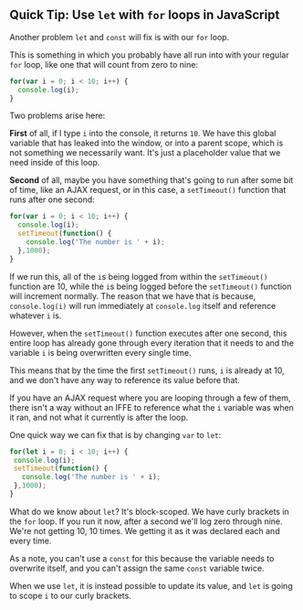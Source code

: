 ## Quick Tip: Use `let` with `for` loops in JavaScript

Another problem `let` and `const` will fix is with our `for` loop.

This is something in which you probably have all run into with your regular `for` loop, like one that will count from zero to nine:

```js
for(var i = 0; i < 10; i++) {
  console.log(i);
}
```

Two problems arise here:

**First** of all, if I type `i` into the console, it returns `10`. We have this global variable that has leaked into the window, or into a parent scope, which is not something we necessarily want. It's just a placeholder value that we need inside of this loop.

**Second** of all, maybe you have something that's going to run after some bit of time, like an AJAX request, or in this case, a `setTimeout()` function that runs after one second:

```js
for(var i = 0; i < 10; i++) {
  console.log(i);
  setTimeout(function() {
    console.log('The number is ' + i);
  },1000);
}
```

If we run this, all of the `i`s being logged from within the `setTimeout()` function are 10, while the `i`s being logged before the `setTimeout()` function will increment normally. The reason that we have that is because, `console.log(i)` will run immediately at `console.log` itself and reference whatever `i` is.

However, when the `setTimeout()` function executes after one second, this entire loop has already gone through every iteration that it needs to and the variable `i` is being overwritten every single time.

This means that by the time the first `setTimeout()` runs, `i` is already at 10, and we don't have any way to reference its value before that.

If you have an AJAX request where you are looping through a few of them, there isn't a way without an IFFE to reference what the `i` variable was when it ran, and not what it currently is after the loop.

One quick way we can fix that is by changing `var` to `let`:

```js
for(let i = 0; i < 10; i++) {
 console.log(i);
 setTimeout(function() {
   console.log('The number is ' + i);
 },1000);
}
```

What do we know about `let`? It's block-scoped. We have curly brackets in the `for` loop. If you run it now, after a second we'll log zero through nine. We're not getting 10, 10 times. We getting it as it was declared each and every time.

As a note, you can't use a `const` for this because the variable needs to overwrite itself, and you can't assign the same `const` variable twice.

When we use `let`, it is instead possible to update its value, and `let` is going to scope `i` to our curly brackets.
